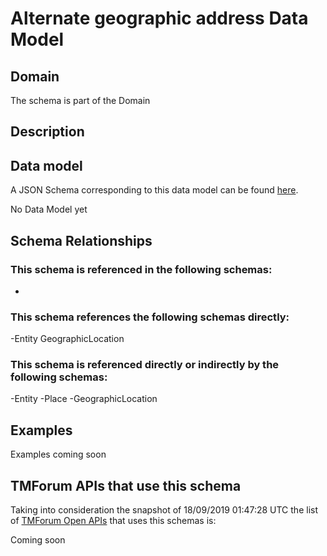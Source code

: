 # Alternate geographic address Data Model

## Domain

The  schema is part of the  Domain

## Description



## Data model

A JSON Schema corresponding to this data model can be found
[here](https://github.com/tmforum-rand/schemas/blob/master/Common/AlternateGeographicAddress.schema.json).

No Data Model yet

## Schema Relationships

### This schema is referenced in the following schemas:

-

### This schema references the following schemas directly:

-Entity
GeographicLocation

### This schema is referenced directly or indirectly by the following schemas:

-Entity
-Place
-GeographicLocation



## Examples

Examples coming soon

## TMForum APIs that use this schema

Taking into consideration the snapshot of 18/09/2019 01:47:28 UTC the list of [TMForum Open APIs](https://www.tmforum.org/open-apis/) that uses this schemas is:

Coming soon
